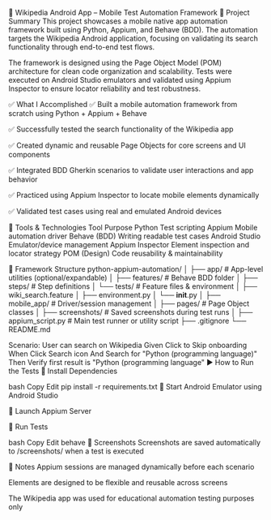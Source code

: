 📱 Wikipedia Android App – Mobile Test Automation Framework
🔧 Project Summary
This project showcases a mobile native app automation framework built using Python, Appium, and Behave (BDD). The automation targets the Wikipedia Android application, focusing on validating its search functionality through end-to-end test flows.

The framework is designed using the Page Object Model (POM) architecture for clean code organization and scalability. Tests were executed on Android Studio emulators and validated using Appium Inspector to ensure locator reliability and test robustness.

✅ What I Accomplished
✅ Built a mobile automation framework from scratch using Python + Appium + Behave

✅ Successfully tested the search functionality of the Wikipedia app

✅ Created dynamic and reusable Page Objects for core screens and UI components

✅ Integrated BDD Gherkin scenarios to validate user interactions and app behavior

✅ Practiced using Appium Inspector to locate mobile elements dynamically

✅ Validated test cases using real and emulated Android devices

🧪 Tools & Technologies
Tool	Purpose
Python	Test scripting
Appium	Mobile automation driver
Behave (BDD)  Writing readable test cases
Android Studio	Emulator/device management
Appium Inspector	Element inspection and locator strategy
POM (Design)	Code reusability & maintainability

📁 Framework Structure
python-appium-automation/
│
├── app/                         # App-level utilities (optional/expandable)
│
├── features/                   # Behave BDD folder
│   ├── steps/                  # Step definitions
│   └── tests/                  # Feature files & environment
│       ├── wiki_search.feature
│       ├── environment.py
│       └── __init__.py
│
├── mobile_app/                 # Driver/session management
│
├── pages/                      # Page Object classes
│
├── screenshots/                # Saved screenshots during test runs
│
├── appium_script.py            # Main test runner or utility script
├── .gitignore
└── README.md

  Scenario: User can search on Wikipedia
    Given Click to Skip onboarding
    When Click Search icon
    And Search for "Python (programming language)"
    Then Verify first result is "Python (programming language"
▶️ How to Run the Tests
🔧 Install Dependencies

bash
Copy
Edit
pip install -r requirements.txt
📱 Start Android Emulator using Android Studio

🚀 Launch Appium Server

🧪 Run Tests

bash
Copy
Edit
behave
📸 Screenshots
Screenshots are saved automatically to /screenshots/ when a test is executed

📌 Notes
Appium sessions are managed dynamically before each scenario

Elements are designed to be flexible and reusable across screens

The Wikipedia app was used for educational automation testing purposes only
